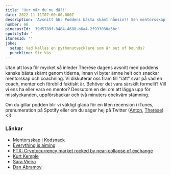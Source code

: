```yaml
---
title: 'Hur mår du nu då?!'
date: 2022-11-11T07:00:00.000Z
description: 'Avsnitt 66: Poddens bästa skämt nånsin?! Sen mentorsskap, coachning, förebilder och mycket annat!'
number: 66
pinecastId: '39d5789f-8484-4688-b6a4-2f933030a5bc'
spotifyId: ''
itunesId: ''
joke:
  setup: Vad kallas en pythonutvecklare som är out of bounds?
  punchline: Sir Väs
---
```


Utan att lova för mycket så inleder Therése dagens avsnitt med poddens kanske bästa skämt genom tiderna, innan vi byter ämne helt och snackar mentorskap och coachning. Vi diskuterar oss fram till “rätt” svar på vad en coach, menter och förebild faktiskt är. Behöver det vara särskilt formellt? Vill vi ens ha eller vara en mentor? Dessutom en del om att lägga upp för misslyckanden, uppförsbackar och två minuters obekväm stämning.

Om du gillar podden blir vi väldigt glada för en liten recension i iTunes, prenumeration på Spotify eller om du säger hej på Twitter ([Anton](https://twitter.com/Awnton), [Therése](https://twitter.com/tkomstadius)) &lt;3

### Länkar

- [Mentorsskap i Kodsnack](https://kodsnack.se/240/)
- [Everything is aiming](https://nesslabs.com/everything-is-aiming)
- [FTX: Cryptocurrency market rocked by near-collapse of exchange](https://www.bbc.com/news/business-63564364)
- [Kurt Kemple](https://twitter.com/theworstdev)
- [Sara Vieira](https://twitter.com/NikkitaFTW)
- [Dan Abramov](https://twitter.com/dan_abramov)
